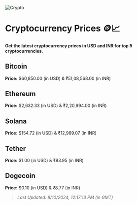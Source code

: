 
![Crypto](https://www.techguide.com.au/wp-content/uploads/2020/11/crypto3.jpeg)

# Cryptocurrency Prices 🪙📈

#### Get the latest cryptocurrency prices in USD and INR for top 5 cryptocurrencies.

## Bitcoin

**Price:** $60,850.00 (in USD) & ₹51,08,568.00 (in INR)

## Ethereum

**Price:** $2,632.33 (in USD) & ₹2,20,994.00 (in INR)

## Solana

**Price:** $154.72 (in USD) & ₹12,989.07 (in INR)

## Tether

**Price:** $1.00 (in USD) & ₹83.95 (in INR)

## Dogecoin

**Price:** $0.10 (in USD) & ₹8.77 (in INR)

> _Last Updated: 8/10/2024, 12:17:13 PM (in GMT)_
